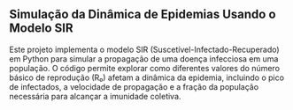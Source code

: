## Simulação da Dinâmica de Epidemias Usando o Modelo SIR
Este projeto implementa o modelo SIR (Suscetível-Infectado-Recuperado) em Python para simular a propagação de uma doença infecciosa em uma população. O código permite explorar como diferentes valores do número básico de reprodução (R₀) afetam a dinâmica da epidemia, incluindo o pico de infectados, a velocidade de propagação e a fração da população necessária para alcançar a imunidade coletiva.
